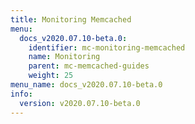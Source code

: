 ```yaml
---
title: Monitoring Memcached
menu:
  docs_v2020.07.10-beta.0:
    identifier: mc-monitoring-memcached
    name: Monitoring
    parent: mc-memcached-guides
    weight: 25
menu_name: docs_v2020.07.10-beta.0
info:
  version: v2020.07.10-beta.0
---
```



